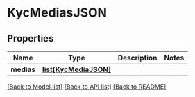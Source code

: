 # KycMediasJSON

## Properties
Name | Type | Description | Notes
------------ | ------------- | ------------- | -------------
**medias** | [**list[KycMediaJSON]**](KycMediaJSON.md) |  | 

[[Back to Model list]](../README.md#documentation-for-models) [[Back to API list]](../README.md#documentation-for-api-endpoints) [[Back to README]](../README.md)



